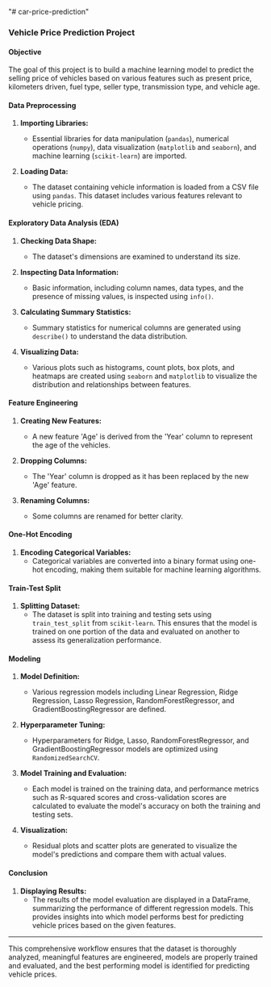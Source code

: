 "# car-price-prediction" 

### Vehicle Price Prediction Project

#### Objective
The goal of this project is to build a machine learning model to predict the selling price of vehicles based on various features such as present price, kilometers driven, fuel type, seller type, transmission type, and vehicle age.

#### Data Preprocessing
1. **Importing Libraries:**
   - Essential libraries for data manipulation (`pandas`), numerical operations (`numpy`), data visualization (`matplotlib` and `seaborn`), and machine learning (`scikit-learn`) are imported.

2. **Loading Data:**
   - The dataset containing vehicle information is loaded from a CSV file using `pandas`. This dataset includes various features relevant to vehicle pricing.

#### Exploratory Data Analysis (EDA)
1. **Checking Data Shape:**
   - The dataset's dimensions are examined to understand its size.

2. **Inspecting Data Information:**
   - Basic information, including column names, data types, and the presence of missing values, is inspected using `info()`.

3. **Calculating Summary Statistics:**
   - Summary statistics for numerical columns are generated using `describe()` to understand the data distribution.

4. **Visualizing Data:**
   - Various plots such as histograms, count plots, box plots, and heatmaps are created using `seaborn` and `matplotlib` to visualize the distribution and relationships between features.

#### Feature Engineering
1. **Creating New Features:**
   - A new feature 'Age' is derived from the 'Year' column to represent the age of the vehicles.

2. **Dropping Columns:**
   - The 'Year' column is dropped as it has been replaced by the new 'Age' feature.

3. **Renaming Columns:**
   - Some columns are renamed for better clarity.

#### One-Hot Encoding
1. **Encoding Categorical Variables:**
   - Categorical variables are converted into a binary format using one-hot encoding, making them suitable for machine learning algorithms.

#### Train-Test Split
1. **Splitting Dataset:**
   - The dataset is split into training and testing sets using `train_test_split` from `scikit-learn`. This ensures that the model is trained on one portion of the data and evaluated on another to assess its generalization performance.

#### Modeling
1. **Model Definition:**
   - Various regression models including Linear Regression, Ridge Regression, Lasso Regression, RandomForestRegressor, and GradientBoostingRegressor are defined.

2. **Hyperparameter Tuning:**
   - Hyperparameters for Ridge, Lasso, RandomForestRegressor, and GradientBoostingRegressor models are optimized using `RandomizedSearchCV`.

3. **Model Training and Evaluation:**
   - Each model is trained on the training data, and performance metrics such as R-squared scores and cross-validation scores are calculated to evaluate the model's accuracy on both the training and testing sets.

4. **Visualization:**
   - Residual plots and scatter plots are generated to visualize the model's predictions and compare them with actual values.

#### Conclusion
1. **Displaying Results:**
   - The results of the model evaluation are displayed in a DataFrame, summarizing the performance of different regression models. This provides insights into which model performs best for predicting vehicle prices based on the given features.

---

This comprehensive workflow ensures that the dataset is thoroughly analyzed, meaningful features are engineered, models are properly trained and evaluated, and the best performing model is identified for predicting vehicle prices.
